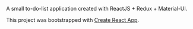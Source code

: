A small to-do-list application created with ReactJS + Redux + Material-UI.

This project was bootstrapped with [Create React App](https://github.com/facebook/create-react-app).